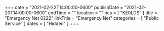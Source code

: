 +++
date = "2021-02-22T14:00:00-0600"
publishDate = "2021-02-20T14:00:00-0600"
endTime = ""
location = ""
ncs = [ "KE0LDS" ]
title = "Emergency Net 0222"
linkTitle = "Emergency Net"
categories = [ "Public Service" ]
dates = [ "Hidden" ]
+++
